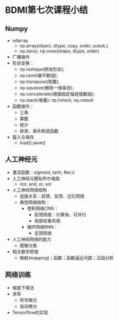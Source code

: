 # BDMI第七次课程小结

## Numpy  

* ndarray 
	* np.array(object, dtype, copy, order, subok,)
	* np.zeros; np.ones(shape, dtype, order)
* 广播操作
* 形状变换：
	* np.reshape(修改形状);
	* np.ravel(展平数组); 
	* np.transpose(倒置);
	* np.squeeze(删除一维条目);
	* np.concatenate(根据指定轴连接数组);
	* np.stack(堆叠): np.hstack; np.vstack
* 函数操作：
	* 三角
	* 算数
	* 统计 
	* 排序、条件刷选函数
* 载入与保存
	* load();save() 

## 人工神经元

* 激活函数：sigmoid, tanh, ReLU
* 人工神经元模拟布尔电路
	* not, and, or, xor
* 人工神经网络结构
	* 连接关系：前馈、反馈、记忆网络
	* 典型网络结构：
		* 卷积网络CNN：
			* 前馈网络：计算快，可并行
			* 局部权重共用
		* 循环网络RNN：
			* 反馈网络
* 人工神经网络的能力
	* 图像分类
* 相关数学原理
	* 映射(mapping)；函数；函数逼近问题；泛函分析

## 网络训练

* 梯度下降法
* 求导
	* 符号微分
	* 自动微分
* Tensorflow的实现